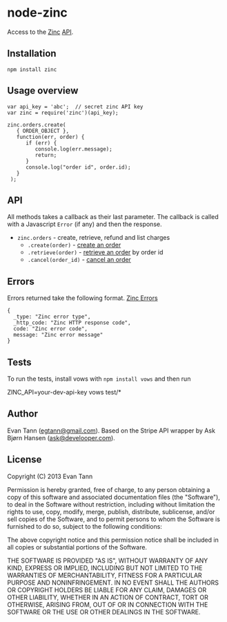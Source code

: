 # node-zinc

Access to the [Zinc](https://zinc.io/) [API](https://zinc.io/docs).


## Installation

`npm install zinc`

## Usage overview


    var api_key = 'abc';  // secret zinc API key
    var zinc = require('zinc')(api_key);

    zinc.orders.create(
       { ORDER_OBJECT },
       function(err, order) {
          if (err) {
             console.log(err.message);
             return;
          }
          console.log("order id", order.id);
       }
     );


## API

All methods takes a callback as their last parameter. The callback is
called with a Javascript `Error` (if any) and then the response.

* `zinc.orders` - create, retrieve, refund and list charges
   * `.create(order)` - [create an order](https://zinc.io/docs#placing-order)
   * `.retrieve(order)` - [retrieve an order](https://zinc.io/docs#order-object) by order id
   * `.cancel(order_id)` - [cancel an order](https://zinc.io/docs#cancelling-order)

## Errors

Errors returned take the following format. [Zinc Errors](https://zinc.io/docs#errors)

    {
      _type: "Zinc error type",
      _http_code: "Zinc HTTP response code",
      code: "Zinc error code",
      message: "Zinc error message"
    }

## Tests

To run the tests, install vows with `npm install vows` and then run

   ZINC_API=your-dev-api-key vows test/*

## Author

Evan Tann (egtann@gmail.com).
Based on the Stripe API wrapper by Ask Bjørn Hansen (ask@develooper.com).

## License

Copyright (C) 2013 Evan Tann

Permission is hereby granted, free of charge, to any person obtaining a copy
of this software and associated documentation files (the "Software"), to deal
in the Software without restriction, including without limitation the rights
to use, copy, modify, merge, publish, distribute, sublicense, and/or sell
copies of the Software, and to permit persons to whom the Software is
furnished to do so, subject to the following conditions:

The above copyright notice and this permission notice shall be included in
all copies or substantial portions of the Software.

THE SOFTWARE IS PROVIDED "AS IS", WITHOUT WARRANTY OF ANY KIND, EXPRESS OR
IMPLIED, INCLUDING BUT NOT LIMITED TO THE WARRANTIES OF MERCHANTABILITY,
FITNESS FOR A PARTICULAR PURPOSE AND NONINFRINGEMENT. IN NO EVENT SHALL THE
AUTHORS OR COPYRIGHT HOLDERS BE LIABLE FOR ANY CLAIM, DAMAGES OR OTHER
LIABILITY, WHETHER IN AN ACTION OF CONTRACT, TORT OR OTHERWISE, ARISING FROM,
OUT OF OR IN CONNECTION WITH THE SOFTWARE OR THE USE OR OTHER DEALINGS IN
THE SOFTWARE.
